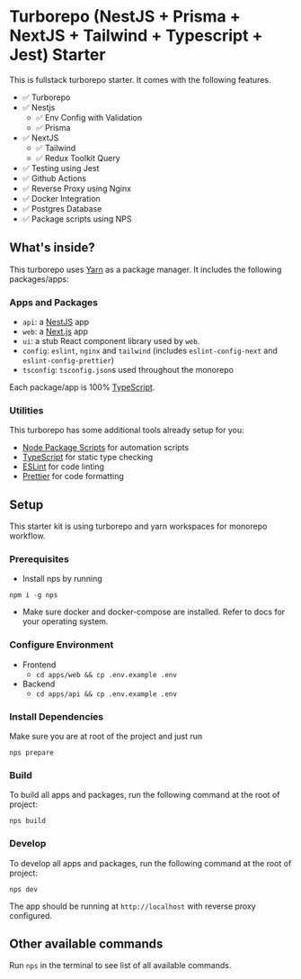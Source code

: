 # Turborepo (NestJS + Prisma + NextJS + Tailwind + Typescript + Jest) Starter

This is fullstack turborepo starter. It comes with the following features. 

- ✅ Turborepo 
- ✅ Nestjs 
    - ✅ Env Config with Validation  
    - ✅ Prisma 
- ✅ NextJS 
    - ✅ Tailwind 
    - ✅ Redux Toolkit Query 
- ✅ Testing using Jest 
- ✅ Github Actions 
- ✅ Reverse Proxy using Nginx 
- ✅ Docker Integration 
- ✅ Postgres Database 
- ✅ Package scripts using NPS 

## What's inside?

This turborepo uses [Yarn](https://classic.yarnpkg.com/lang/en/) as a package manager. It includes the following packages/apps:

### Apps and Packages

- `api`: a [NestJS](https://nestjs.com/) app
- `web`: a [Next.js](https://nextjs.org) app
- `ui`: a stub React component library used by `web`.
- `config`: `eslint`, `nginx` and `tailwind` (includes `eslint-config-next` and `eslint-config-prettier`)
- `tsconfig`: `tsconfig.json`s used throughout the monorepo

Each package/app is 100% [TypeScript](https://www.typescriptlang.org/).

### Utilities

This turborepo has some additional tools already setup for you:

- [Node Package Scripts](https://github.com/sezna/nps#readme) for automation scripts
- [TypeScript](https://www.typescriptlang.org/) for static type checking
- [ESLint](https://eslint.org/) for code linting
- [Prettier](https://prettier.io) for code formatting

## Setup
This starter kit is using turborepo and yarn workspaces for monorepo workflow.

### Prerequisites 
- Install nps by running 
```
npm i -g nps
```
- Make sure docker and docker-compose are
 installed. Refer to docs for your operating system.

### Configure Environment
- Frontend 
    - `cd apps/web && cp .env.example .env`
- Backend 
    - `cd apps/api && cp .env.example .env`

### Install Dependencies
Make sure you are at root of the project and just run 

```
nps prepare
```
### Build

To build all apps and packages, run the following command at the root of project:

```
nps build
```

### Develop

To develop all apps and packages, run the following command at the root of project:

```
nps dev
```
The app should be running at `http://localhost` with reverse proxy configured.


## Other available commands
Run `nps` in the terminal to see list of all available commands. 